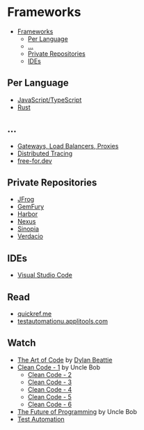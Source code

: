 # Frameworks

<!-- TOC -->

- [Frameworks](#frameworks)
  - [Per Language](#per-language)
  - [...](#)
  - [Private Repositories](#private-repositories)
  - [IDEs](#ides)

<!-- /TOC -->

## Per Language

* [JavaScript/TypeScript](lang/js.md)
* [Rust](lang/rust.md)

## ...

* [Gateways, Load Balancers, Proxies](gws-lbs-proxies.md)
* [Distributed Tracing](distributed-tracing.md)
* [free-for.dev](https://free-for.dev/)


## Private Repositories

* [JFrog](https://jfrog.com/)
* [GemFury](https://gemfury.com)
* [Harbor](https://goharbor.io)
* [Nexus](https://www.sonatype.com/product-nexus-repository)
* [Sinopia](https://github.com/rlidwka/sinopia)
* [Verdacio](https://verdaccio.org)


## IDEs

* [Visual Studio Code](ides/vscode.md)



## Read

* [quickref.me](https://quickref.me)
* [testautomationu.applitools.com](https://testautomationu.applitools.com/)

## Watch

* [The Art of Code](https://www.youtube.com/watch?v=6avJHaC3C2U) by [Dylan Beattie](https://dylanbeattie.net/)
* [Clean Code - 1](https://www.youtube.com/watch?v=7EmboKQH8lM) by Uncle Bob
  * [Clean Code - 2](https://www.youtube.com/watch?v=2a_ytyt9sf8)
  * [Clean Code - 3](https://www.youtube.com/watch?v=Qjywrq2gM8o)
  * [Clean Code - 4](https://www.youtube.com/watch?v=58jGpV2Cg50)
  * [Clean Code - 5](https://www.youtube.com/watch?v=sn0aFEMVTpA)
  * [Clean Code - 6](https://www.youtube.com/watch?v=l-gF0vDhJVI)
* [The Future of Programming](https://www.youtube.com/watch?v=ecIWPzGEbFc) by Uncle Bob
* [Test Automation](https://testautomationu.applitools.com/)

<!-- https://readthedocs.org/
https://keepachangelog.com/en/1.0.0/

https://smallpdf.com/word-to-pdf

https://sethrobertson.github.io/GitFixUm/fixup.html -->

<!-- https://multipass.run/ -->
